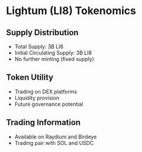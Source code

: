 # Lightum (LI8) Tokenomics

## Supply Distribution
- Total Supply: 3B LI8
- Initial Circulating Supply: 3B LI8
- No further minting (fixed supply)

## Token Utility
- Trading on DEX platforms
- Liquidity provision
- Future governance potential

## Trading Information
- Available on Raydium and Birdeye
- Trading pair with SOL and USDC
